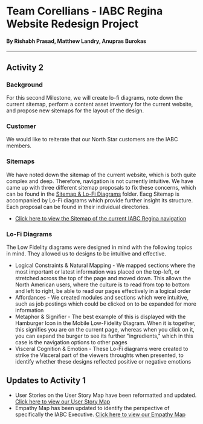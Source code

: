 # Team Corellians - IABC Regina Website Redesign Project
#### By Rishabh Prasad, Matthew Landry, Anupras Burokas

***

## Activity 2

### Background

For this second Milestone, we will create lo-fi diagrams, note down the current sitemap, perform a content asset inventory for the current website, and propose new sitemaps for the layout of the design.

### Customer

We would like to reiterate that our North Star customers are the IABC members.

### Sitemaps

We have noted down the sitemap of the current website, which is both quite complex and deep. Therefore, navigation is not currently intuitive. We have came up with three different sitemap proposals to fix these concerns, which can be found in the  [Sitemap & Lo-Fi Diagrams](https://github.com/rishabhprasad/Corellians/tree/main/Milestone%202/Sitemap%20%26%20Lo-Fi%20Diagrams) folder. Eacg Sitemap is accompanied by Lo-Fi diagrams which provide further insight its structure. Each proposal can be found in their individual directories.

+ [Click here to view the Sitemap of the current IABC Regina navigation](https://github.com/rishabhprasad/Corellians/blob/main/Milestone%202/Sitemap%20%26%20Lo-Fi%20Diagrams/Current%20Website%20Sitemap.png)

### Lo-Fi Diagrams

The Low Fidelity diagrams were designed in mind with the following topics in mind. They allowed us to designs to be intuitive and effective.

+ Logical Constraints & Natural Mapping - We mapped sections where the most important or latest information was placed on the top-left, or stretched across the top of the page and moved down. This allows the North American users, where the culture is to read from top to bottom and left to right, be able to read our pages effectively in a logical order
+ Affordances - We created modules and sections which were intuitive, such as job postings which could be clicked on to be expanded for more information
+ Metaphor & Signifier - The best example of this is displayed with the Hamburger Icon in the Mobile Low-Fidelity Diagram. When it is together, this signifies you are on the current page, whereas when you click on it, you can expand the burger to see its further "ingredients," which in this case is the navigation options to other pages
+ Visceral Cognition & Emotion - These Lo-Fi diagrams were created to strike the Visceral part of the viewers throughts when presented, to identify whether these designs reflected positive or negative emotions

## Updates to Activity 1

+ User Stories on the User Story Map have been reformatted and updated. [Click here to view our User Story Map](https://github.com/rishabhprasad/Corellians/blob/main/Milestone%202/Updated%20User%20Diagrams/Updated%20User%20Stories%20Map%20-%20Corellians.pdf)
+ Empathy Map has been updated to identify the perspective of specifically the IABC Executive. [Click here to view our Empathy Map](https://github.com/rishabhprasad/Corellians/blob/main/Milestone%202/Updated%20User%20Diagrams/Updated%20Empathy%20Map%20-%20Corellians.pdfs)
